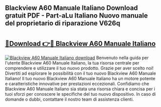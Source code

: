## Blackview A60 Manuale Italiano Download gratuit PDF - Part-aLu Italiano Nuovo manuale del proprietario di riparazione V626q

# <h2><a href="http://dfbnx78.blite.top/?on=Blackview+A60+Manuale+Italiano">🔗Download 👉🔴 Blackview A60 Manuale Italiano</a></h2>

[![Blackview A60 Manuale Italiano download](https://i.imgur.com/lujVjoI.png)](http://dfbnx78.blite.top/?on=Blackview+A60+Manuale+Italiano)
Benvenuto nella guida per l'utente Blackview A60 Manuale Italiano, la tua risorsa centrale per comprendere e utilizzare il tuo nuovo prodotto. Grazie per aver scelto noi! Divertiti ad esplorare le possibilità con il tuo nuovo Blackview A60 Manuale Italiano! Il tuo nuovo Blackview A60 Manuale Italiano ha un motore potente e caratteristiche innovative per prestazioni eccezionali. Confidiamo che Blackview A60 Manuale Italiano sia stata una risorsa chiara e concisa per i tuoi sforzi per conoscere le specifiche del tuo nuovo dispositivo. In caso di domande o dubbi, contattare il nostro team di assistenza clienti.
